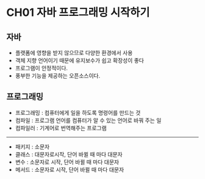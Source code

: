 # CH01 자바 프로그래밍 시작하기

## 자바
- 플랫폼에 영향을 받지 않으므로 다양한 환경에서 사용
- 객체 지향 언어이기 때문에 유지보수가 쉽고 확장성이 좋다
- 프로그램이 안정적이다.
- 풍부한 기능을 제공하는 오픈소스이다.

## 프로그래밍
- 프로그래밍 : 컴퓨터에게 일을 하도록 명령어를 만드는 것
- 컴파일 : 프로그램 언어를 컴퓨터가 알 수 있는 언어로 바꿔 주는 일
- 컴파일러 : 기계어로 번역해주는 프로그램

---
- 패키지 : 소문자
- 클래스 : 대문자로시작, 단어 바뀔 때 마다 대문자
- 변수 : 소문자로 시작, 단어 바뀔 때 마다 대문자
- 메서드 : 소문자로 시작, 단어 바뀔 때 마다 대문자